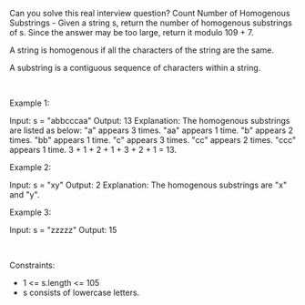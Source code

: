 Can you solve this real interview question? Count Number of Homogenous Substrings - Given a string s, return the number of homogenous substrings of s. Since the answer may be too large, return it modulo 109 + 7.

A string is homogenous if all the characters of the string are the same.

A substring is a contiguous sequence of characters within a string.

 

Example 1:


Input: s = "abbcccaa"
Output: 13
Explanation: The homogenous substrings are listed as below:
"a"   appears 3 times.
"aa"  appears 1 time.
"b"   appears 2 times.
"bb"  appears 1 time.
"c"   appears 3 times.
"cc"  appears 2 times.
"ccc" appears 1 time.
3 + 1 + 2 + 1 + 3 + 2 + 1 = 13.

Example 2:


Input: s = "xy"
Output: 2
Explanation: The homogenous substrings are "x" and "y".

Example 3:


Input: s = "zzzzz"
Output: 15


 

Constraints:

 * 1 <= s.length <= 105
 * s consists of lowercase letters.